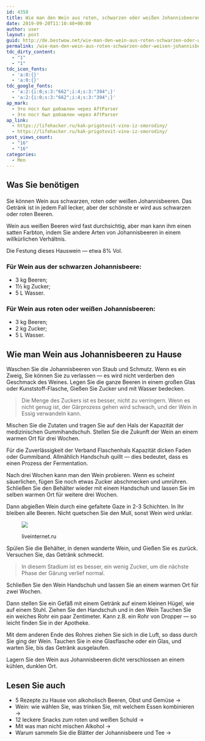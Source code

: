 ```yaml
---
id: 4358
title: Wie man den Wein aus roten, schwarzen oder weißen Johannisbeeren zu Hause
date: 2019-09-20T11:10:48+00:00
author: user
layout: post
guid: http://de.bestwow.net/wie-man-den-wein-aus-roten-schwarzen-oder-weisen-johannisbeeren-zu-hause/
permalink: /wie-man-den-wein-aus-roten-schwarzen-oder-weisen-johannisbeeren-zu-hause/
tdc_dirty_content:
  - "1"
  - "1"
tdc_icon_fonts:
  - 'a:0:{}'
  - 'a:0:{}'
tdc_google_fonts:
  - 'a:2:{i:0;s:3:"662";i:4;s:3:"394";}'
  - 'a:2:{i:0;s:3:"662";i:4;s:3:"394";}'
ap_mark:
  - Это пост был добавлен через AftParser
  - Это пост был добавлен через AftParser
ap_link:
  - https://lifehacker.ru/kak-prigotovit-vino-iz-smorodiny/
  - https://lifehacker.ru/kak-prigotovit-vino-iz-smorodiny/
post_views_count:
  - "16"
  - "16"
categories:
  - Men
---
```

## Was Sie benötigen</p> 

Sie können Wein aus schwarzen, roten oder weißen Johannisbeeren. Das Getränk ist in jedem Fall lecker, aber der schönste er wird aus schwarzen oder roten Beeren.

Wein aus weißen Beeren wird fast durchsichtig, aber man kann ihm einen satten Farbton, indem Sie andere Arten von Johannisbeeren in einem willkürlichen Verhältnis.

Die Festung dieses Hauswein — etwa 8% Vol.

### Für Wein aus der schwarzen Johannisbeere:

  * 3 kg Beeren;
  * 1½ kg Zucker;
  * 5 L Wasser.

### Für Wein aus roten oder weißen Johannisbeeren:

  * 3 kg Beeren;
  * 2 kg Zucker;
  * 5 L Wasser.

## Wie man Wein aus Johannisbeeren zu Hause

Waschen Sie die Johannisbeeren von Staub und Schmutz. Wenn es ein Zweig, Sie können Sie zu verlassen — es wird nicht verderben den Geschmack des Weines. Legen Sie die ganze Beeren in einem großen Glas oder Kunststoff-Flasche, Gießen Sie Zucker und mit Wasser bedecken.

> Die Menge des Zuckers ist es besser, nicht zu verringern. Wenn es nicht genug ist, der Gärprozess gehen wird schwach, und der Wein in Essig verwandeln kann.

Mischen Sie die Zutaten und tragen Sie auf den Hals der Kapazität der medizinischen Gummihandschuh. Stellen Sie die Zukunft der Wein an einem warmen Ort für drei Wochen.

Für die Zuverlässigkeit der Verband Flaschenhals Kapazität dicken Faden oder Gummiband. Allmählich Handschuh quillt — dies bedeutet, dass es einen Prozess der Fermentation.</p> 

Nach drei Wochen kann man den Wein probieren. Wenn es scheint säuerlichen, fügen Sie noch etwas Zucker abschmecken und umrühren. Schließen Sie den Behälter wieder mit einem Handschuh und lassen Sie im selben warmen Ort für weitere drei Wochen.

Dann abgießen Wein durch eine gefaltete Gaze in 2-3 Schichten. In Ihr bleiben alle Beeren. Nicht quetschen Sie den Mull, sonst Wein wird unklar.<figure>

![](http://de.bestwow.net/wp-content/uploads/2019/09/kak-sdelat-vino-iz-krasnoy-chernoy-ili-beloy-smorodiny-v-domashnih-usloviyah-3.jpg) <figcaption>liveinternet.ru</figcaption></figure> 

Spülen Sie die Behälter, in denen wanderte Wein, und Gießen Sie es zurück. Versuchen Sie, das Getränk schmeckt.

> In diesem Stadium ist es besser, ein wenig Zucker, um die nächste Phase der Gärung verlief normal.

Schließen Sie den Wein Handschuh und lassen Sie an einem warmen Ort für zwei Wochen.

Dann stellen Sie ein Gefäß mit einem Getränk auf einem kleinen Hügel, wie auf einem Stuhl. Ziehen Sie den Handschuh und in den Wein Tauchen Sie ein weiches Rohr ein paar Zentimeter. Kann z.B. ein Rohr von Dropper — so leicht finden Sie in der Apotheke.

Mit dem anderen Ende des Rohres ziehen Sie sich in die Luft, so dass durch Sie ging der Wein. Tauchen Sie in eine Glasflasche oder ein Glas, und warten Sie, bis das Getränk ausgelaufen.</p> 

Lagern Sie den Wein aus Johannisbeeren dicht verschlossen an einem kühlen, dunklen Ort.

## Lesen Sie auch

  * 5 Rezepte zu Hause von alkoholisch Beeren, Obst und Gemüse →
  * Wein: wie wählen Sie, was trinken Sie, mit welchem Essen kombinieren →
  * 12 leckere Snacks zum roten und weißen Schuld →
  * Mit was man nicht mischen Alkohol →
  * Warum sammeln Sie die Blätter der Johannisbeere und Tee →